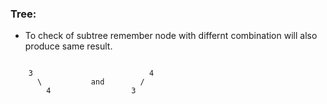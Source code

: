 ### Tree:
- To check of subtree remember node with differnt combination will also produce same result.
```

    3                          4
      \           and        /
        4                  3
```
